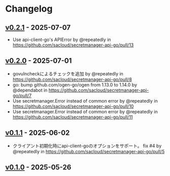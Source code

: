 # Changelog

## [v0.2.1](https://github.com/sacloud/secretmanager-api-go/compare/v0.2.0...v0.2.1) - 2025-07-07
- Use api-client-go's APIError by @repeatedly in https://github.com/sacloud/secretmanager-api-go/pull/13

## [v0.2.0](https://github.com/sacloud/secretmanager-api-go/compare/v0.1.1...v0.2.0) - 2025-07-01
- govulncheckによるチェックを追加 by @repeatedly in https://github.com/sacloud/secretmanager-api-go/pull/8
- go: bump github.com/ogen-go/ogen from 1.13.0 to 1.14.0 by @dependabot in https://github.com/sacloud/secretmanager-api-go/pull/7
- Use secretmanager.Error instead of common error by @repeatedly in https://github.com/sacloud/secretmanager-api-go/pull/10
- Use secretmanager.Error instead of common error by @repeatedly in https://github.com/sacloud/secretmanager-api-go/pull/11

## [v0.1.1](https://github.com/sacloud/secretmanager-api-go/compare/v0.1.0...v0.1.1) - 2025-06-02
- クライアント初期化時にapi-client-goのオプションをサポート。 fix #4 by @repeatedly in https://github.com/sacloud/secretmanager-api-go/pull/5

## [v0.1.0](https://github.com/sacloud/secretmanager-api-go/commits/v0.1.0) - 2025-05-26
